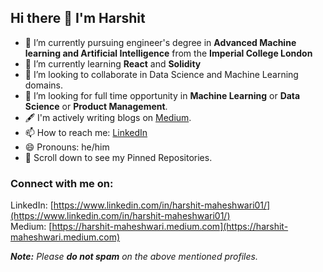 ## Hi there 👋 I'm Harshit


- 🔭 I’m currently pursuing engineer's degree in **Advanced Machine learning and Artificial Intelligence** from the **Imperial College London** 
- 🌱 I’m currently learning **React** and **Solidity**
- 👯 I’m looking to collaborate in Data Science and Machine Learning domains.
- 🤔 I’m looking for full time opportunity in **Machine Learning** or **Data Science** or **Product Management**.
- 🖋️ I'm actively writing blogs on [Medium](https://harshit-maheshwari.medium.com).
- 📫 How to reach me: [LinkedIn](https://www.linkedin.com/in/harshit-maheshwari01/)
- 😄 Pronouns: he/him
- 📌 Scroll down to see my Pinned Repositories.

### Connect with me on:

LinkedIn: [https://www.linkedin.com/in/harshit-maheshwari01/](https://www.linkedin.com/in/harshit-maheshwari01/) </br>
Medium: [https://harshit-maheshwari.medium.com](https://harshit-maheshwari.medium.com) </br>

<i>**Note:** Please **do not spam** on the above mentioned profiles.</i>
